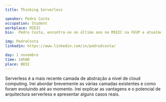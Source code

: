 ```yaml
---
title: Thinking Serverless

speaker: Pedro Costa
occupation: Student
workplace: MIEIC
bio:  Pedro Costa, encontra-se no último ano no MIEIC na FEUP e atualmente a realizar ERASMUS na Universidad Politécnica de Madrid. Realizou o seu primeiro estágio de verão em 2017 como Software Developer Intern na Bitmaker e o seu segundo estágio no verão de 2018, como Solutions Architect, na Amazon Web Services em Madrid. Neste estágio certificou-se como “AWS Certified Solutions Architect - Associate”. Durante o percurso de faculdade envolveu-se ativamente no Núcleo de Informática, na Associação de Estudantes e na equipa organizadora do Encontro Nacional de Estudantes de Informática. No decorrer de ambos os estágios, especializou-se inicialmente em arquitecturas microservices e usando linguagens funcionais e de seguida em arquitecturas serverless.

img: PedroCosta
linkedin: https://www.linkedin.com/in/pedrodcosta/

day: 1 novembro
time: 14h00
place: B032
---
```


Serverless é a mais recente camada de abstração a nível de cloud computing. Irei abordar brevemente as várias camadas existentes e como foram evoluindo até ao momento. Irei explicar as vantagens e o potencial de arquitectura serverless e apresentar alguns casos reais.

